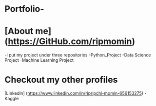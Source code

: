 # Portfolio-

# [About me] (https://GitHub.com/ripmomin)
-i put my project under three repositories 
-Python_Project 
-Data Science Project 
-Machine Learning Project 

# Checkout my other profiles 
[LinkedIn] (https://www.linkedin.com/in/ripripchi-momin-656153275)
-Kaggle
